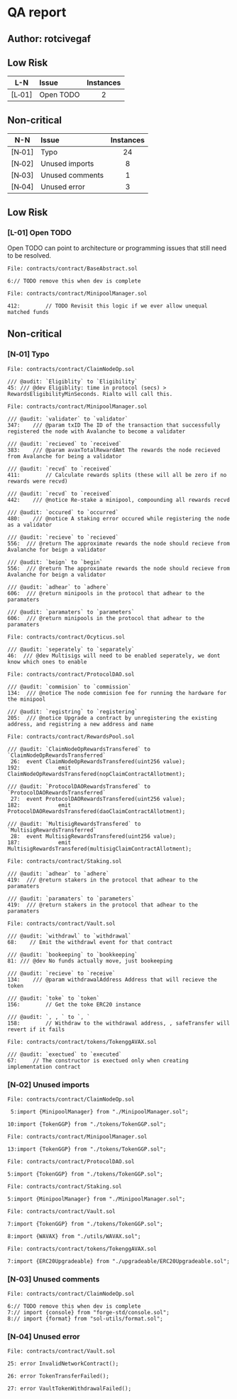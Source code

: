 # QA report

## Author: rotcivegaf

## Low Risk
| L-N    |Issue|Instances|
|:------:|:----|:-------:|
| [L&#x2011;01] | Open TODO | 2 |


## Non-critical

| N-N    |Issue|Instances|
|:------:|:----|:-------:|
| [N&#x2011;01] | Typo | 24 |
| [N&#x2011;02] | Unused imports | 8 |
| [N&#x2011;03] | Unused comments | 1 |
| [N&#x2011;04] | Unused error | 3 |

## Low Risk

### [L-01] Open TODO

Open TODO can point to architecture or programming issues that still need to be resolved.

```solidity
File: contracts/contract/BaseAbstract.sol

6:// TODO remove this when dev is complete
```

```solidity
File: contracts/contract/MinipoolManager.sol

412:		// TODO Revisit this logic if we ever allow unequal matched funds
```

## Non-critical

### [N‑01] Typo

```solidity
File: contracts/contract/ClaimNodeOp.sol

/// @audit: `Eligiblity` to `Eligibility`
45:	/// @dev Eligiblity: time in protocol (secs) > RewardsEligibilityMinSeconds. Rialto will call this.
```

```solidity
File: contracts/contract/MinipoolManager.sol

/// @audit: `validater` to `validator`
347:	/// @param txID The ID of the transaction that successfully registered the node with Avalanche to become a validater

/// @audit: `recieved` to `received`
383:	/// @param avaxTotalRewardAmt The rewards the node recieved from Avalanche for being a validator

/// @audit: `recvd` to `received`
411:		// Calculate rewards splits (these will all be zero if no rewards were recvd)

/// @audit: `recvd` to `received`
442:	/// @notice Re-stake a minipool, compounding all rewards recvd

/// @audit: `occured` to `occurred`
480:	/// @notice A staking error occured while registering the node as a validator

/// @audit: `recieve` to `recieved`
556:  /// @return The approximate rewards the node should recieve from Avalanche for beign a validator

/// @audit: `beign` to `begin`
556:  /// @return The approximate rewards the node should recieve from Avalanche for beign a validator

/// @audit: `adhear` to `adhere`
606:  /// @return minipools in the protocol that adhear to the paramaters

/// @audit: `paramaters` to `parameters`
606:  /// @return minipools in the protocol that adhear to the paramaters
```

```solidity
File: contracts/contract/Ocyticus.sol

/// @audit: `seperately` to `separately`
46:	 /// @dev Multisigs will need to be enabled seperately, we dont know which ones to enable
```

```solidity
File: contracts/contract/ProtocolDAO.sol

/// @audit: `commision` to `commission`
134:  /// @notice The node commision fee for running the hardware for the minipool

/// @audit: `registring` to `registering`
205:  /// @notice Upgrade a contract by unregistering the existing address, and registring a new address and name
```

```solidity
File: contracts/contract/RewardsPool.sol

/// @audit: `ClaimNodeOpRewardsTransfered` to `ClaimNodeOpRewardsTransferred`
 26:  event ClaimNodeOpRewardsTransfered(uint256 value);
192:			emit ClaimNodeOpRewardsTransfered(nopClaimContractAllotment);

/// @audit: `ProtocolDAORewardsTransfered` to `ProtocolDAORewardsTransferred`
 27:  event ProtocolDAORewardsTransfered(uint256 value);
182:			emit ProtocolDAORewardsTransfered(daoClaimContractAllotment);

/// @audit: `MultisigRewardsTransfered` to `MultisigRewardsTransferred`
 28:  event MultisigRewardsTransfered(uint256 value);
187:			emit MultisigRewardsTransfered(multisigClaimContractAllotment);
```

```solidity
File: contracts/contract/Staking.sol

/// @audit: `adhear` to `adhere`
419:  /// @return stakers in the protocol that adhear to the paramaters

/// @audit: `paramaters` to `parameters`
419:  /// @return stakers in the protocol that adhear to the paramaters
```

```solidity
File: contracts/contract/Vault.sol

/// @audit: `withdrawl` to `withdrawal`
68:    // Emit the withdrawl event for that contract

/// @audit: `bookeeping` to `bookkeeping`
81:	/// @dev No funds actually move, just bookeeping

/// @audit: `recieve` to `receive`
134:	/// @param withdrawalAddress Address that will recieve the token

/// @audit: `toke` to `token`
156:		// Get the toke ERC20 instance

/// @audit: `, , ` to `, `
158:		// Withdraw to the withdrawal address, , safeTransfer will revert if it fails
```

```solidity
File: contracts/contract/tokens/TokenggAVAX.sol

/// @audit: `exectued` to `executed`
67:		// The constructor is exectued only when creating implementation contract
```

### [N‑02] Unused imports

```solidity
File: contracts/contract/ClaimNodeOp.sol

 5:import {MinipoolManager} from "./MinipoolManager.sol";

10:import {TokenGGP} from "./tokens/TokenGGP.sol";
```

```solidity
File: contracts/contract/MinipoolManager.sol

13:import {TokenGGP} from "./tokens/TokenGGP.sol";
```

```solidity
File: contracts/contract/ProtocolDAO.sol

5:import {TokenGGP} from "./tokens/TokenGGP.sol";
```

```solidity
File: contracts/contract/Staking.sol

5:import {MinipoolManager} from "./MinipoolManager.sol";
```

```solidity
File: contracts/contract/Vault.sol

7:import {TokenGGP} from "./tokens/TokenGGP.sol";

8:import {WAVAX} from "./utils/WAVAX.sol";
```

```solidity
File: contracts/contract/tokens/TokenggAVAX.sol

7:import {ERC20Upgradeable} from "./upgradeable/ERC20Upgradeable.sol";
```

### [N‑03] Unused comments

```solidity
File: contracts/contract/ClaimNodeOp.sol

6:// TODO remove this when dev is complete
7:// import {console} from "forge-std/console.sol";
8:// import {format} from "sol-utils/format.sol";
```

### [N‑04] Unused error

```solidity
File: contracts/contract/Vault.sol

25:	error InvalidNetworkContract();

26:	error TokenTransferFailed();

27:	error VaultTokenWithdrawalFailed();
```